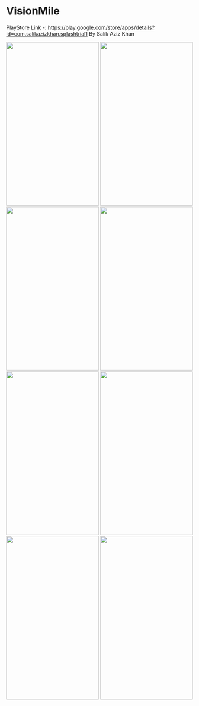 # VisionMile

PlayStore Link -: https://play.google.com/store/apps/details?id=com.salikazizkhan.splashtrial1
By Salik Aziz Khan

<img src="https://user-images.githubusercontent.com/76683360/151568563-29a037c3-41c7-44ce-9e7f-2dc6501d5cd3.png" width="250" height="440" />


<img src="https://user-images.githubusercontent.com/76683360/151568578-28ba704c-6cf8-4a65-a650-a32ec4c46def.png" width="250" height="440" />


<img src="https://user-images.githubusercontent.com/76683360/151568583-bfcd7769-d7e3-43f5-9647-79a4224141c2.png" width="250" height="440" />


<img src="https://user-images.githubusercontent.com/76683360/151568586-ac8715fd-cefc-4287-8676-248238b0e10d.png" width="250" height="440" />


<img src="https://user-images.githubusercontent.com/76683360/151568591-0f015e36-831d-4fda-b932-ddd66b72f409.png" width="250" height="440" />


<img src="https://user-images.githubusercontent.com/76683360/151568595-9eae4a41-ff69-42f8-8456-ede74df7569c.png" width="250" height="440" />


<img src="https://user-images.githubusercontent.com/76683360/151568601-50d0d3b9-b389-4531-beb4-235bf5d74051.png" width="250" height="440" />


<img src="https://user-images.githubusercontent.com/76683360/151568604-28af5e76-619a-48d5-ac14-673ce5a236a2.png" width="250" height="440" />



